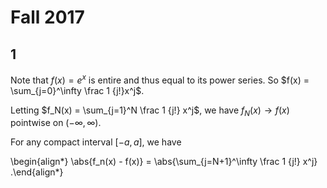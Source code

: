# Fall 2017

## 1

Note that $f(x) = e^x$ is entire and thus equal to its power series.
So $f(x) = \sum_{j=0}^\infty \frac 1 {j!}x^j$.

Letting $f_N(x) = \sum_{j=1}^N \frac 1 {j!} x^j$, we have $f_N(x) \to f(x)$ pointwise on $(-\infty ,\infty)$.

For any compact interval $[-a, a]$, we have

\begin{align*}
\abs{f_n(x) - f(x)} = \abs{\sum_{j=N+1}^\infty \frac 1 {j!} x^j}
.\end{align*}

